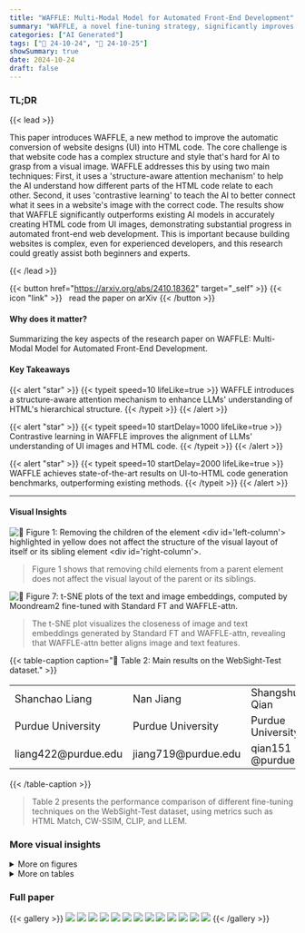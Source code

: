 ```yaml
---
title: "WAFFLE: Multi-Modal Model for Automated Front-End Development"
summary: "WAFFLE, a novel fine-tuning strategy, significantly improves UI design-to-HTML code generation by using structure-aware attention and contrastive learning, outperforming current methods."
categories: ["AI Generated"]
tags: ["🔖 24-10-24", "🤗 24-10-25"]
showSummary: true
date: 2024-10-24
draft: false
---
```


### TL;DR


{{< lead >}}

This paper introduces WAFFLE, a new method to improve the automatic conversion of website designs (UI) into HTML code.  The core challenge is that website code has a complex structure and style that's hard for AI to grasp from a visual image. WAFFLE addresses this by using two main techniques:  First, it uses a 'structure-aware attention mechanism' to help the AI understand how different parts of the HTML code relate to each other.  Second, it uses 'contrastive learning' to teach the AI to better connect what it sees in a website's image with the correct code.  The results show that WAFFLE significantly outperforms existing AI models in accurately creating HTML code from UI images, demonstrating substantial progress in automated front-end web development.  This is important because building websites is complex, even for experienced developers, and this research could greatly assist both beginners and experts.

{{< /lead >}}


{{< button href="https://arxiv.org/abs/2410.18362" target="_self" >}}
{{< icon "link" >}} &nbsp; read the paper on arXiv
{{< /button >}}

#### Why does it matter?
Summarizing the key aspects of the research paper on WAFFLE: Multi-Modal Model for Automated Front-End Development.
#### Key Takeaways

{{< alert "star" >}}
{{< typeit speed=10 lifeLike=true >}} WAFFLE introduces a structure-aware attention mechanism to enhance LLMs' understanding of HTML's hierarchical structure. {{< /typeit >}}
{{< /alert >}}

{{< alert "star" >}}
{{< typeit speed=10 startDelay=1000 lifeLike=true >}} Contrastive learning in WAFFLE improves the alignment of LLMs' understanding of UI images and HTML code. {{< /typeit >}}
{{< /alert >}}

{{< alert "star" >}}
{{< typeit speed=10 startDelay=2000 lifeLike=true >}} WAFFLE achieves state-of-the-art results on UI-to-HTML code generation benchmarks, outperforming existing methods. {{< /typeit >}}
{{< /alert >}}

------
#### Visual Insights



![](figures/figures_1_0.png "🔼 Figure 1: Removing the children of the element <div id='left-column'> highlighted in yellow does not affect the structure of the visual layout of itself or its sibling element <div id='right-column'>.")

> Figure 1 shows that removing child elements from a parent element does not affect the visual layout of the parent or its siblings.





![](charts/charts_13_0.png "🔼 Figure 7: t-SNE plots of the text and image embeddings, computed by Moondream2 fine-tuned with Standard FT and WAFFLE-attn.")

> The t-SNE plot visualizes the closeness of image and text embeddings generated by Standard FT and WAFFLE-attn, revealing that WAFFLE-attn better aligns image and text features.





{{< table-caption caption="🔽 Table 2: Main results on the WebSight-Test dataset." >}}
<table id='1' style='font-size:18px'><tr><td>Shanchao Liang</td><td>Nan Jiang</td><td>Shangshu Qian</td><td>Lin Tan</td></tr><tr><td>Purdue University</td><td>Purdue University</td><td>Purdue University</td><td>Purdue University</td></tr><tr><td>liang422@purdue.edu</td><td>jiang719@purdue.edu</td><td>qian151 @purdue.edu</td><td>lintan@purdue.edu</td></tr></table>{{< /table-caption >}}

> Table 2 presents the performance comparison of different fine-tuning techniques on the WebSight-Test dataset, using metrics such as HTML Match, CW-SSIM, CLIP, and LLEM.



### More visual insights

<details>
<summary>More on figures
</summary>


![](figures/figures_3_0.png "🔼 Figure 3: Overview of WAFFLE, including training data mutation, structure-aware attention, and contrastive learning.")

> The figure illustrates the WAFFLE architecture, showing its training data mutation process, structure-aware attention mechanism, and contrastive learning strategy.


![](figures/figures_4_0.png "🔼 Figure 4: Example of structure-aware attention.")

> The figure illustrates WAFFLE's structure-aware attention mechanism, highlighting how tokens focus on parent, sibling, and self elements within the HTML code structure.


![](figures/figures_12_0.png "🔼 Figure 5: Example test instance from WebSight-Test dataset, with the generated images by GPT-40, Standard FT, and WAFFLE.")

> The figure shows a comparison of webpage generation results from ground truth, GPT-40, standard fine-tuning, and WAFFLE on a sample from the WebSight-Test dataset, highlighting WAFFLE's superior performance.


![](figures/figures_12_1.png "🔼 Figure 6: Illustration of the tuning process of the parameter that controls the effect of structure-aware attention. In (b), the green line almost overlaps with the blue line.")

> The figure illustrates the tuning process of the hyperparameter controlling the effect of structure-aware attention on validation LLEM score and training loss.


</details>




<details>
<summary>More on tables
</summary>


{{< table-caption caption="🔽 Table 2: Main results on the WebSight-Test dataset." >}}
<table id='0' style='font-size:14px'><tr><td>Artists</td><td>Artists</td></tr><tr><td colspan="2">(a) Rendered webpage from code in (b) (c) Rendered webpage from code in (d)</td></tr><tr><td>#grid { display: grid; grid-template-columns: 1fr 1fr; }</td><td>#grid { display: grid; grid-template-columns: 1fr 2fr; }</td></tr><tr><td><div id="grid"></td><td><div id="grid"></td></tr><tr><td><div style="background-color: red; "> </div></td><td><div style="background-color: red;"> </div></td></tr><tr><td><div style="background-color: blue;"> </div></td><td><div style="background-color: blue; "> </div></td></tr><tr><td><div style="background-color: green; "> </div></td><td><div style="background-color: green; "> </div></td></tr><tr><td><div style="background-color: yellow; "> </div></td><td><div style="background-color: yellow; "> </div></td></tr><tr><td><div style="background-color: orange;"> </div></td><td><div style="background-color: orange; "> </div></td></tr><tr><td><div style="background-color: purple;"> </div> </div></td><td><div style="background-color: purple;"> </div> </div></td></tr><tr><td>(b) Snippet of HTML and CSS code</td><td>(d) Small modification on CSS in (b)</td></tr></table>{{< /table-caption >}}

> Table 2 presents the performance comparison of different techniques on the WebSight-Test dataset using various metrics, including HTML-Match, CW-SSIM, CLIP, and LLEM.


{{< table-caption caption="🔽 Table 1: Most frequent causes of failures." >}}
<table id='2' style='font-size:14px'><tr><td colspan="6">CSS</td><td rowspan="2">HTML</td><td rowspan="2">Total</td></tr><tr><td>Color</td><td>Size</td><td>Margin</td><td>Font</td><td>Display</td><td>Position</td></tr><tr><td>12</td><td>11</td><td>19</td><td>10</td><td>1</td><td>2</td><td>I 8</td><td>63</td></tr></table>{{< /table-caption >}}

> The table shows the most frequent causes of failures in existing web MLLMs, categorized into seven common error types, each with a corresponding number of occurrences.


{{< table-caption caption="🔽 Table 2: Main results on the WebSight-Test dataset." >}}
<table id='0' style='font-size:14px'><tr><td rowspan="2">Backbones</td><td rowspan="2">Techniques</td><td rowspan="2">HTML-Match (%) ↑</td><td rowspan="2">CW-SSIM ↑</td><td rowspan="2">CLIP ↑</td><td colspan="5">Low-Level Element Matching (LLEM) (%) ↑</td></tr><tr><td>Average</td><td>Block-Match</td><td>Text</td><td>Position</td><td>Color</td></tr><tr><td rowspan="3">Gemini 1.5 Pro GPT-4o mini GPT-4o</td><td>Prompting</td><td>9.40</td><td>0.3385</td><td>88.55</td><td>90.16</td><td>94.31</td><td>98.41</td><td>84.73</td><td>83.18</td></tr><tr><td>Prompting</td><td>10.20</td><td>0.3055</td><td>87.72</td><td>87.54</td><td>92.59</td><td>98.48</td><td>82.65</td><td>76.45</td></tr><tr><td>Prompting</td><td>11.40</td><td>0.3666</td><td>89.03</td><td>92.18</td><td>94.66</td><td>98.43</td><td>87.04</td><td>88.60</td></tr><tr><td rowspan="2">Moondream2</td><td>Standard FT</td><td>21.60</td><td>0.4233</td><td>89.92</td><td>90.59</td><td>91.73</td><td>96.98</td><td>87.56</td><td>86.77</td></tr><tr><td>WAFFLE</td><td>27.60</td><td>0.4486</td><td>89.98</td><td>91.72</td><td>92.26</td><td>97.25</td><td>89.55</td><td>87.81</td></tr><tr><td rowspan="2">VLM-WebSight</td><td>Standard FT</td><td>28.00</td><td>0.5023</td><td>93.30</td><td>92.73</td><td>97.95</td><td>90.72</td><td>91.07</td><td>93.45</td></tr><tr><td>WAFFLE</td><td>37.00</td><td>0.6005</td><td>94.57</td><td>95.16</td><td>93.62</td><td>98.16</td><td>93.29</td><td>95.57</td></tr></table>{{< /table-caption >}}

> Table 2 presents the performance comparison of different techniques on the WebSight-Test dataset, showing improvements achieved by WAFFLE across various metrics like HTML-Match, CW-SSIM, CLIP, and LLEM.


{{< table-caption caption="🔽 Table 3: Main results on the Design2Code dataset." >}}
<table id='2' style='font-size:14px'><tr><td rowspan="2">Backbones</td><td rowspan="2">Techniques</td><td rowspan="2">CW-SSIM ↑</td><td rowspan="2">CLIP ↑</td><td colspan="5">Low-Level Element Matching (LLEM) (%) ↑</td></tr><tr><td>Average</td><td>Block-Match</td><td>Text</td><td>Position</td><td>Color</td></tr><tr><td rowspan="3">Gemini 1.5 Pro* GPT-4o-mini GPT-4o</td><td>Prompting</td><td>0.2652</td><td>87.76</td><td>87.17</td><td>91.82</td><td>97.40</td><td>82.67</td><td>76.81</td></tr><tr><td>Prompting</td><td>0.2304</td><td>86.06</td><td>78.84</td><td>70.64</td><td>92.39</td><td>78.55</td><td>73.78</td></tr><tr><td>Prompting</td><td>0.2776</td><td>89.03</td><td>83.67</td><td>75.98</td><td>94.29</td><td>83.38</td><td>81.01</td></tr><tr><td rowspan="2">Moondream2</td><td>Standard FT</td><td>0.1348</td><td>46.63</td><td>40.71</td><td>29.56</td><td>49.41</td><td>40.73</td><td>43.14</td></tr><tr><td>WAFFLE</td><td>0.2142</td><td>79.62</td><td>67.83</td><td>44.32</td><td>83.59</td><td>71.61</td><td>71.81</td></tr><tr><td rowspan="2">VLM-WebSight</td><td>Standard FT</td><td>0.2518</td><td>82.35</td><td>73.00</td><td>55.77</td><td>84.14</td><td>74.74</td><td>77.36</td></tr><tr><td>WAFFLE</td><td>0.2815</td><td>85.98</td><td>77.81</td><td>61.47</td><td>88.20</td><td>79.30</td><td>82.28</td></tr></table>{{< /table-caption >}}

> Table 3 presents the performance comparison of various fine-tuning strategies on the Design2Code dataset across multiple metrics, including HTML-Match, CW-SSIM, CLIP, and Low-Level Element Matching (LLEM).


{{< table-caption caption="🔽 Table 4: Ablation studies on the two test datasets. LLEM refers to the averaged Low-Level Element Matching." >}}
<table id='0' style='font-size:14px'><tr><td rowspan="2">Backbones</td><td rowspan="2">Techniques</td><td colspan="4">WebSight-Test</td><td colspan="3">Design2Code</td></tr><tr><td>HTML-Match (%) ↑</td><td>CW-SSIM ↑</td><td>CLIP ↑</td><td>LLEM (%) ↑</td><td>CW-SSIM ↑</td><td>CLIP ↑</td><td>LLEM (%) ↑</td></tr><tr><td rowspan="4">Moondream2</td><td>Standard FT</td><td>21.60</td><td>0.4233</td><td>89.92</td><td>90.59</td><td>0.1348</td><td>46.63</td><td>40.71</td></tr><tr><td>WAFFLE-attn</td><td>23.60</td><td>0.4311</td><td>90.47</td><td>91.34</td><td>0.1821</td><td>67.73</td><td>56.49</td></tr><tr><td>WAFFLE-contra</td><td>26.00</td><td>0.4296</td><td>89.55</td><td>91.21</td><td>0.2100</td><td>76.63</td><td>65.82</td></tr><tr><td>WAFFLE</td><td>27.60</td><td>0.4486</td><td>89.98</td><td>91.72</td><td>0.2142</td><td>79.62</td><td>67.83</td></tr><tr><td rowspan="4">VLM-WebSight</td><td>Standard FT</td><td>28.00</td><td>0.5023</td><td>93.30</td><td>92.73</td><td>0.2518</td><td>82.35</td><td>73.00</td></tr><tr><td>WAFFLE-attn</td><td>30.80</td><td>0.5411</td><td>94.29</td><td>94.20</td><td>0.2480</td><td>85.64</td><td>75.34</td></tr><tr><td>WAFFLE-contra</td><td>35.80</td><td>0.5677</td><td>95.08</td><td>95.30</td><td>0.2653</td><td>85.16</td><td>76.48</td></tr><tr><td>WAFFLE</td><td>37.00</td><td>0.6005</td><td>94.57</td><td>95.16</td><td>0.2815</td><td>85.98</td><td>77.81</td></tr></table>{{< /table-caption >}}

> Table 4 presents the performance comparison of different ablation models on two benchmark datasets, showing the impact of contrastive learning and structure-aware attention on various metrics.


{{< table-caption caption="🔽 Table 5: Human evaluation on two datasets using VLM-WebSight as the backbone. The numbers are shown as 'xly (x+y)', where x is the result on WebSight-Test and y is the result on Design2Code." >}}
<table id='2' style='font-size:14px'><tr><td>Techniques</td><td>Rank 1 ↑</td><td>Rank 2 ↑</td><td>Rank 3 ↑</td><td>Avg Rankings ↓</td></tr><tr><td>Standard FT</td><td>7117 (24)</td><td>14|13 (27)</td><td>17|18 (35)</td><td>2.9012.42 (2.66)</td></tr><tr><td>WAFFLE-attn</td><td>15|16 (31)</td><td>9117 (26)</td><td>24116 (40)</td><td>2.55 12.37 (2.46)</td></tr><tr><td>WAFFLE-contra</td><td>38120 (58)</td><td>8111 (19)</td><td>10|15 (25)</td><td>1.67 12.38 (2.02)</td></tr><tr><td>WAFFLE</td><td>27132 (59)</td><td>18112 (30)</td><td>10| 9 (19)</td><td>1.88 l1.85 (1.87)</td></tr></table>{{< /table-caption >}}

> Table 5 presents human evaluation results on two datasets comparing four different techniques, showing WAFFLE's superior performance.


{{< table-caption caption="🔽 Table 5: Human evaluation on two datasets using VLM-WebSight as the backbone. The numbers are shown as 'xly (x+y)', where x is the result on WebSight-Test and y is the result on Design2Code." >}}
<br><table id='8' style='font-size:14px'><tr><td>Techniques</td><td>Prior</td><td>Current</td><td>Drop (%)</td></tr><tr><td>WAFFLE-attn</td><td>0.8002</td><td>0.5797</td><td>27.55</td></tr><tr><td>WAFFLE</td><td>0.8291</td><td>0.7932</td><td>4.34</td></tr></table>{{< /table-caption >}}

> Table 5 presents human evaluation results on two datasets using VLM-WebSight, comparing the rankings of generated HTML code from four different techniques.


{{< table-caption caption="🔽 Table 7: Specification for Mutation Rules to construct the Contrastive dataset." >}}
<table id='14' style='font-size:14px'><tr><td>Class</td><td>Failure Type</td><td>Specification</td></tr><tr><td rowspan="6">CSS</td><td>Color</td><td>Random Color in Range [#000000 , #FFFFFF]</td></tr><tr><td>Size</td><td>Random Size in [0, 500] pixels</td></tr><tr><td>Margin</td><td>Random Size in [0, 100] pixels</td></tr><tr><td>Font</td><td>Random Size in [0, 40] pixels</td></tr><tr><td>Display</td><td>Random Keyword for text-align, display, flex-direction, and justify-content</td></tr><tr><td>Position</td><td>Random Keyword for border-radius, position, top, and right</td></tr><tr><td>HTML</td><td>Structure</td><td>Duplication of a Random HTML Element, excluding <head>, <header>, <html>, <body></td></tr></table>{{< /table-caption >}}

> This table shows the mutation rules used to mutate the HTML code and CSS styles for each element to create the contrastive learning dataset.


{{< table-caption caption="🔽 Table 2: Main results on the WebSight-Test dataset." >}}
<br><table id='3' style='font-size:16px'><tr><td>Techniques</td><td>d(vi, ti) ↓</td><td>sim(vi, ti) ↑</td></tr><tr><td>Standard FT</td><td>1.3395</td><td>0.1027</td></tr><tr><td>WAFFLE-attn</td><td>0.8447</td><td>0.6244</td></tr></table>{{< /table-caption >}}

> Table 2 presents the performance comparison of different fine-tuning techniques on the WebSight-Test dataset, using metrics like HTML-Match, CW-SSIM, CLIP, and LLEM.


{{< table-caption caption="🔽 Table 9: Distance (d) and similarity (sim) between each averaged image embeddings v² with the corresponding centroid c of the group of mutants, with Moondream2 backbone." >}}
<table id='0' style='font-size:14px'><tr><td>Techniques</td><td>d(vi, c) ↑</td><td>sim(vi, cg) ↓</td></tr><tr><td>Standard FT</td><td>0.1224</td><td>0.9910</td></tr><tr><td>WAFFLE-attn</td><td>0.7590</td><td>0.6202</td></tr></table>{{< /table-caption >}}

> Table 9 shows the distance and similarity between each averaged image embedding and the centroid of its corresponding group of mutants, using the Moondream2 backbone.


</details>


### Full paper

{{< gallery >}}
<img src="paper_images/1.png" class="grid-w50 md:grid-w33 xl:grid-w25" />
<img src="paper_images/2.png" class="grid-w50 md:grid-w33 xl:grid-w25" />
<img src="paper_images/3.png" class="grid-w50 md:grid-w33 xl:grid-w25" />
<img src="paper_images/4.png" class="grid-w50 md:grid-w33 xl:grid-w25" />
<img src="paper_images/5.png" class="grid-w50 md:grid-w33 xl:grid-w25" />
<img src="paper_images/6.png" class="grid-w50 md:grid-w33 xl:grid-w25" />
<img src="paper_images/7.png" class="grid-w50 md:grid-w33 xl:grid-w25" />
<img src="paper_images/8.png" class="grid-w50 md:grid-w33 xl:grid-w25" />
<img src="paper_images/9.png" class="grid-w50 md:grid-w33 xl:grid-w25" />
<img src="paper_images/10.png" class="grid-w50 md:grid-w33 xl:grid-w25" />
<img src="paper_images/11.png" class="grid-w50 md:grid-w33 xl:grid-w25" />
<img src="paper_images/12.png" class="grid-w50 md:grid-w33 xl:grid-w25" />
<img src="paper_images/13.png" class="grid-w50 md:grid-w33 xl:grid-w25" />
{{< /gallery >}}
